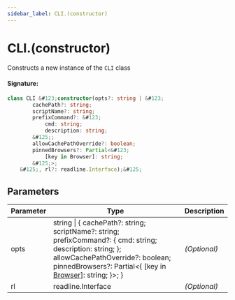 ```yaml
---
sidebar_label: CLI.(constructor)
---
```


# CLI.(constructor)

Constructs a new instance of the `CLI` class

#### Signature:

```typescript
class CLI &#123;constructor(opts?: string | &#123;
        cachePath?: string;
        scriptName?: string;
        prefixCommand?: &#123;
            cmd: string;
            description: string;
        &#125;;
        allowCachePathOverride?: boolean;
        pinnedBrowsers?: Partial<&#123;
            [key in Browser]: string;
        &#125;>;
    &#125;, rl?: readline.Interface);&#125;
```

## Parameters

| Parameter | Type                                                                                                                                                                                                                                                                    | Description  |
| --------- | ----------------------------------------------------------------------------------------------------------------------------------------------------------------------------------------------------------------------------------------------------------------------- | ------------ |
| opts      | string \| &#123; cachePath?: string; scriptName?: string; prefixCommand?: &#123; cmd: string; description: string; &#125;; allowCachePathOverride?: boolean; pinnedBrowsers?: Partial&lt;&#123; \[key in [Browser](./browsers.browser.md)\]: string; &#125;&gt;; &#125; | _(Optional)_ |
| rl        | readline.Interface                                                                                                                                                                                                                                                      | _(Optional)_ |
